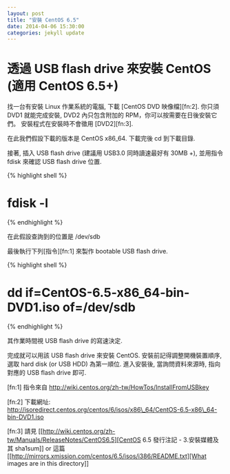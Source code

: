 ```yaml
---
layout: post
title: "安裝 CentOS 6.5"
date: 2014-04-06 15:30:00
categories: jekyll update
---
```


# 透過 USB flash drive 來安裝 CentOS (適用 CentOS 6.5+) 
  找一台有安裝 Linux 作業系統的電腦, 下載 [CentOS DVD 映像檔][fn:2]. 你只須 DVD1 就能完成安裝, DVD2 內只包含附加的 RPM，你可以按需要在日後安裝它們。
  安裝程式在安裝時不會徵用 [DVD2][fn:3]. 

  在此我們假設下載的版本是 CentOS x86\_64. 下載完後 cd 到下載目錄. 

  接著, 插入 USB flash drive (建議用 USB3.0 同時讀速最好有 30MB +), 並用指令 fdisk 來確認 USB flash drive 位置.

  {% highlight shell %}

  # fdisk -l
  
  {% endhighlight %}

  在此假設查詢到的位置是 /dev/sdb

  最後執行下列[指令][fn:1] 來製作 bootable USB flash drive.

  {% highlight shell %}
  
  # dd if=CentOS-6.5-x86\_64-bin-DVD1.iso of=/dev/sdb
	
  {% endhighlight %}
     
  其作業時間視 USB flash drive 的寫速決定.

  完成就可以用該 USB flash drive 來安裝 CentOS. 安裝前記得調整開機裝置順序, 選取 hard disk (or USB HDD) 為第一順位. 
  進入安裝後, 當詢問資料來源時, 指向對應的 USB flash drive 即可. 

  [fn:1] 指令來自 http://wiki.centos.org/zh-tw/HowTos/InstallFromUSBkey

  [fn:2] 下載網址: http://isoredirect.centos.org/centos/6/isos/x86\_64/CentOS-6.5-x86\_64-bin-DVD1.iso

  [fn:3] 請見 [[http://wiki.centos.org/zh-tw/Manuals/ReleaseNotes/CentOS6.5][CentOS 6.5 發行注記 - 3.安裝媒體及其 sha1sum]] or 這篇 [[http://mirrors.xmission.com/centos/6.5/isos/i386/README.txt][What images are in this directory]]
